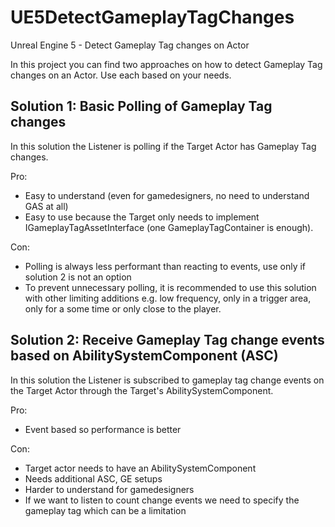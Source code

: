 # UE5DetectGameplayTagChanges
Unreal Engine 5 - Detect Gameplay Tag changes on Actor

In this project you can find two approaches on how to detect Gameplay Tag changes on an Actor. Use each based on your needs.

## Solution 1: Basic Polling of Gameplay Tag changes
In this solution the Listener is polling if the Target Actor has Gameplay Tag changes.

Pro:
+ Easy to understand (even for gamedesigners, no need to understand GAS at all)
+ Easy to use because the Target only needs to implement IGameplayTagAssetInterface (one GameplayTagContainer is enough).

Con:
- Polling is always less performant than reacting to events, use only if solution 2 is not an option
- To prevent unnecessary polling, it is recommended to use this solution with other limiting additions e.g. low frequency, only in a trigger area, only for a some time or only close to the player.

## Solution 2: Receive Gameplay Tag change events based on AbilitySystemComponent (ASC)
In this solution the Listener is subscribed to gameplay tag change events on the Target Actor through the Target's AbilitySystemComponent.

Pro:
+ Event based so performance is better

Con:
- Target actor needs to have an AbilitySystemComponent
- Needs additional ASC, GE setups
- Harder to understand for gamedesigners
- If we want to listen to count change events we need to specify the gameplay tag which can be a limitation
